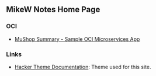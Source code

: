 ## MikeW Notes Home Page

### OCI
* [MuShop Summary - Sample OCI Microservices App](oci/mushop/)

### Links
* [Hacker Theme Documentation](https://github.com/pages-themes/hacker): Theme used for this site.
